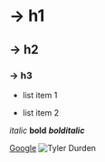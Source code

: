 

# -> h1
## -> h2
### -> h3

- list item 1
* list item 2

*italic* **bold** ***bolditalic***

[Google](https://google.com)
![Tyler Durden](https://static.wikia.nocookie.net/fightclub/images/5/59/Tyler-durden-1.jpg/revision/latest?cb=20140513065454)